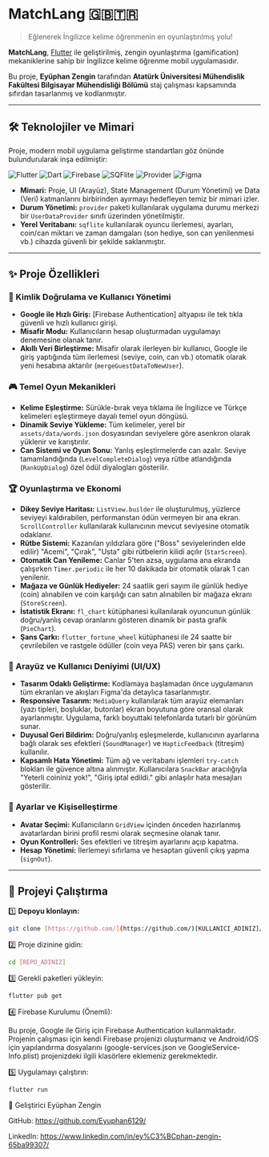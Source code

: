 # MatchLang 🇬🇧🇹🇷

> Eğlenerek İngilizce kelime öğrenmenin en oyunlaştırılmış yolu!

**MatchLang**, [Flutter](https://flutter.dev) ile geliştirilmiş, zengin oyunlaştırma (gamification) mekaniklerine sahip bir İngilizce kelime öğrenme mobil uygulamasıdır.

Bu proje, **Eyüphan Zengin** tarafından **Atatürk Üniversitesi Mühendislik Fakültesi Bilgisayar Mühendisliği Bölümü** staj çalışması kapsamında sıfırdan tasarlanmış ve kodlanmıştır.


---

## 🛠️ Teknolojiler ve Mimari

Proje, modern mobil uygulama geliştirme standartları göz önünde bulundurularak inşa edilmiştir:

![Flutter](https://img.shields.io/badge/Flutter-%2302569B.svg?style=for-the-badge&logo=Flutter&logoColor=white)
![Dart](https://img.shields.io/badge/Dart-%230175C2.svg?style=for-the-badge&logo=Dart&logoColor=white)
![Firebase](https://img.shields.io/badge/Firebase-Auth-%23FFCA28.svg?style=for-the-badge&logo=Firebase&logoColor=black)
![SQFlite](https://img.shields.io/badge/SQFlite-Local_DB-blue.svg?style=for-the-badge)
![Provider](https://img.shields.io/badge/Provider-State_Management-blue.svg?style=for-the-badge)
![Figma](https://img.shields.io/badge/Figma-%23F24E1E.svg?style=for-the-badge&logo=Figma&logoColor=white)

* **Mimari:** Proje, UI (Arayüz), State Management (Durum Yönetimi) ve Data (Veri) katmanlarını birbirinden ayırmayı hedefleyen temiz bir mimari izler.
* **Durum Yönetimi:** `provider` paketi kullanılarak uygulama durumu merkezi bir `UserDataProvider` sınıfı üzerinden yönetilmiştir.
* **Yerel Veritabanı:** `sqflite` kullanılarak oyuncu ilerlemesi, ayarları, coin/can miktarı ve zaman damgaları (son hediye, son can yenilenmesi vb.) cihazda güvenli bir şekilde saklanmıştır.

---

## ✨ Proje Özellikleri

### 🔐 Kimlik Doğrulama ve Kullanıcı Yönetimi

* **Google ile Hızlı Giriş:** [Firebase Authentication] altyapısı ile tek tıkla güvenli ve hızlı kullanıcı girişi.
* **Misafir Modu:** Kullanıcıların hesap oluşturmadan uygulamayı denemesine olanak tanır.
* **Akıllı Veri Birleştirme:** Misafir olarak ilerleyen bir kullanıcı, Google ile giriş yaptığında tüm ilerlemesi (seviye, coin, can vb.) otomatik olarak yeni hesabına aktarılır (`mergeGuestDataToNewUser`).

### 🎮 Temel Oyun Mekanikleri

* **Kelime Eşleştirme:** Sürükle-bırak veya tıklama ile İngilizce ve Türkçe kelimeleri eşleştirmeye dayalı temel oyun döngüsü.
* **Dinamik Seviye Yükleme:** Tüm kelimeler, yerel bir `assets/data/words.json` dosyasından seviyelere göre asenkron olarak yüklenir ve karıştırılır.
* **Can Sistemi ve Oyun Sonu:** Yanlış eşleştirmelerde can azalır. Seviye tamamlandığında (`LevelCompleteDialog`) veya rütbe atlandığında (`RankUpDialog`) özel ödül diyalogları gösterilir.

### 🏆 Oyunlaştırma ve Ekonomi

* **Dikey Seviye Haritası:** `ListView.builder` ile oluşturulmuş, yüzlerce seviyeyi kaldırabilen, performanstan ödün vermeyen bir ana ekran. `ScrollController` kullanılarak kullanıcının mevcut seviyesine otomatik odaklanır.
* **Rütbe Sistemi:** Kazanılan yıldızlara göre ("Boss" seviyelerinden elde edilir) "Acemi", "Çırak", "Usta" gibi rütbelerin kilidi açılır (`StarScreen`).
* **Otomatik Can Yenileme:** Canlar 5'ten azsa, uygulama ana ekranda çalışırken `Timer.periodic` ile her 10 dakikada bir otomatik olarak 1 can yenilenir.
* **Mağaza ve Günlük Hediyeler:** 24 saatlik geri sayım ile günlük hediye (coin) alınabilen ve coin karşılığı can satın alınabilen bir mağaza ekranı (`StoreScreen`).
* **İstatistik Ekranı:** `fl_chart` kütüphanesi kullanılarak oyuncunun günlük doğru/yanlış cevap oranlarını gösteren dinamik bir pasta grafik (`PieChart`).
* **Şans Çarkı:** `flutter_fortune_wheel` kütüphanesi ile 24 saatte bir çevrilebilen ve rastgele ödüller (coin veya PAS) veren bir şans çarkı.

### 🎨 Arayüz ve Kullanıcı Deniyimi (UI/UX)

* **Tasarım Odaklı Geliştirme:** Kodlamaya başlamadan önce uygulamanın tüm ekranları ve akışları Figma'da detaylıca tasarlanmıştır.
* **Responsive Tasarım:** `MediaQuery` kullanılarak tüm arayüz elemanları (yazı tipleri, boşluklar, butonlar) ekran boyutuna göre oransal olarak ayarlanmıştır. Uygulama, farklı boyuttaki telefonlarda tutarlı bir görünüm sunar.
* **Duyusal Geri Bildirim:** Doğru/yanlış eşleşmelerde, kullanıcının ayarlarına bağlı olarak ses efektleri (`SoundManager`) ve `HapticFeedback` (titreşim) kullanılır.
* **Kapsamlı Hata Yönetimi:** Tüm ağ ve veritabanı işlemleri `try-catch` blokları ile güvence altına alınmıştır. Kullanıcılara `SnackBar` aracılığıyla "Yeterli coininiz yok!", "Giriş iptal edildi." gibi anlaşılır hata mesajları gösterilir.

### 🔧 Ayarlar ve Kişiselleştirme

* **Avatar Seçimi:** Kullanıcıların `GridView` içinden önceden hazırlanmış avatarlardan birini profil resmi olarak seçmesine olanak tanır.
* **Oyun Kontrolleri:** Ses efektleri ve titreşim ayarlarını açıp kapatma.
* **Hesap Yönetimi:** İlerlemeyi sıfırlama ve hesaptan güvenli çıkış yapma (`signOut`).

---

## 🚀 Projeyi Çalıştırma

1️⃣ **Depoyu klonlayın:**
```sh
git clone [https://github.com/](https://github.com/)[KULLANICI_ADINIZ]/[REPO_ADINIZ].git
```
2️⃣ Proje dizinine gidin:
```sh
cd [REPO_ADINIZ]
```
3️⃣ Gerekli paketleri yükleyin:
```sh
flutter pub get
```
4️⃣ Firebase Kurulumu (Önemli):

Bu proje, Google ile Giriş için Firebase Authentication kullanmaktadır. Projenin çalışması için kendi Firebase projenizi oluşturmanız ve Android/iOS için yapılandırma dosyalarını (google-services.json ve GoogleService-Info.plist) projenizdeki ilgili klasörlere eklemeniz gerekmektedir.

5️⃣ Uygulamayı çalıştırın:
```sh
flutter run
```
👤 Geliştirici
Eyüphan Zengin

GitHub: https://github.com/Eyuphan6129/

LinkedIn: https://www.linkedin.com/in/ey%C3%BCphan-zengin-65ba99307/
